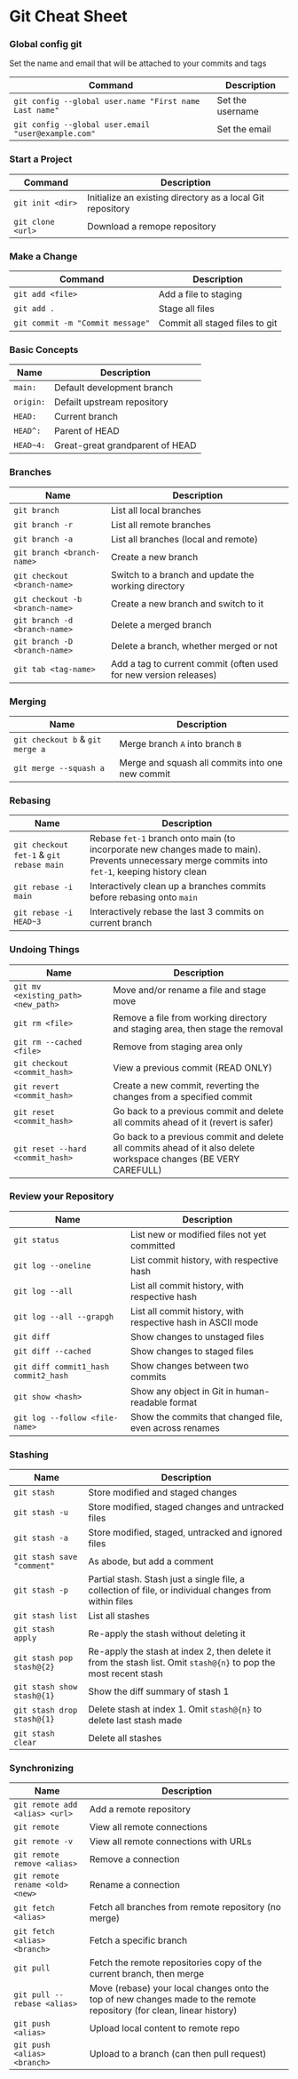 # Git Cheat Sheet

### Global config git

Set the name and email that will be attached to your commits and tags

| Command | Description |
| ------ | ------ |
| `git config --global user.name "First name Last name"` | Set the username |
| `git config --global user.email "user@example.com"` | Set the email |

### Start a Project

| Command | Description |
| ------ | ------ |
| `git init <dir>` | Initialize an existing directory as a local Git repository |
| `git clone <url>` | Download a remope repository |

### Make a Change

| Command | Description |
| ------ | ------ |
| `git add <file>` | Add a file to staging |
| `git add .` | Stage all files |
| `git commit -m "Commit message"` | Commit all staged files to git |

### Basic Concepts

| Name | Description |
| ------ | ------ |
| `main:` | Default development branch |
| `origin:` | Defailt upstream repository |
| `HEAD:` | Current branch |
| `HEAD^:` | Parent of HEAD |
| `HEAD~4:` | Great-great grandparent of HEAD |

### Branches

| Name | Description |
| ------ | ------ |
| `git branch` | List all local branches |
| `git branch -r` | List all remote branches |
| `git branch -a` | List all branches (local and remote) |
| `git branch <branch-name>` | Create a new branch |
| `git checkout <branch-name>` | Switch to a branch and update the working directory |
| `git checkout -b <branch-name>` | Create a new branch and switch to it |
| `git branch -d <branch-name>` | Delete a merged branch |
| `git branch -D <branch-name>` | Delete a branch, whether merged or not |
| `git tab <tag-name>` | Add a tag to current commit (often used for new version releases) |

### Merging

| Name | Description |
| ------ | ------ |
| `git checkout b` & `git merge a` | Merge branch `A` into branch `B` |
| `git merge --squash a` | Merge and squash all commits into one new commit |

### Rebasing

| Name | Description |
| ------ | ------ |
| `git checkout fet-1` & `git rebase main` | Rebase `fet-1` branch onto main (to incorporate new changes made to main). Prevents unnecessary merge commits into `fet-1`, keeping history clean |
| `git rebase -i main` | Interactively clean up a branches commits before rebasing onto `main` |
| `git rebase -i HEAD~3` | Interactively rebase the last 3 commits on current branch |

### Undoing Things

| Name | Description |
| ------ | ------ |
| `git mv <existing_path> <new_path>` | Move and/or rename a file and stage move |
| `git rm <file>` | Remove a file from working directory and staging area, then stage the removal |
| `git rm --cached <file>` | Remove from staging area only |
| `git checkout <commit_hash>` | View a previous commit (READ ONLY) |
| `git revert <commit_hash>` | Create a new commit, reverting the changes from a specified commit |
| `git reset <commit_hash>` | Go back to a previous commit and delete all commits ahead of it (revert is safer) |
| `git reset --hard  <commit_hash>` | Go back to a previous commit and delete all commits ahead of it also delete workspace changes (BE VERY CAREFULL) |

### Review your Repository

| Name | Description |
| ------ | ------ |
| `git status` | List new or modified files not yet committed |
| `git log --oneline` | List commit history, with respective hash |
| `git log --all` | List all commit history, with respective hash |
| `git log --all --grapgh` | List all commit history, with respective hash in ASCII mode |
| `git diff` | Show changes to unstaged files |
| `git diff --cached` | Show changes to staged files |
| `git diff commit1_hash commit2_hash` | Show changes between two commits |
| `git show <hash>` | Show any object in Git in human-readable format |
| `git log --follow <file-name>` | Show the commits that changed file, even across renames |

### Stashing

| Name | Description |
| ------ | ------ |
| `git stash` | Store modified and staged changes |
| `git stash -u` | Store modified, staged changes and untracked files |
| `git stash -a` | Store modified, staged, untracked and ignored files |
| `git stash save "comment"` | As abode, but add a comment |
| `git stash -p` | Partial stash. Stash just a single file, a collection of file, or individual changes from within files |
| `git stash list` | List all stashes |
| `git stash apply` | Re-apply the stash without deleting it |
| `git stash pop stash@{2}` | Re-apply the stash at index 2, then delete it from the stash list. Omit `stash@{n}` to pop the most recent stash |
| `git stash show stash@{1}` | Show the diff summary of stash 1 |
| `git stash drop stash@{1}` | Delete stash at index 1. Omit `stash@{n}` to delete last stash made |
| `git stash clear` | Delete all stashes |

### Synchronizing 

| Name | Description |
| ------ | ------ |
| `git remote add <alias> <url>` | Add a remote repository |
| `git remote` | View all remote connections |
| `git remote -v` | View all remote connections with URLs |
| `git remote remove <alias>` | Remove a connection |
| `git remote rename <old> <new>` | Rename a connection |
| `git fetch <alias>` | Fetch all branches from remote repository (no merge) |
| `git fetch <alias> <branch>` | Fetch a specific branch |
| `git pull` | Fetch the remote repositories copy of the current branch, then merge |
| `git pull --rebase <alias>` | Move (rebase) your local changes onto the top of new changes made to the remote repository (for clean, linear history) |
| `git push <alias>` | Upload local content to remote repo |
| `git push <alias> <branch>` | Upload to a branch (can then pull request) |

